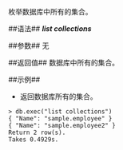 
枚举数据库中所有的集合。

##语法##
***list collections***

##参数##
无

##返回值##
数据库中所有的集合。

##示例##

   * 返回数据库所有的集合。

   ```lang-javascript
   > db.exec("list collections") 
   { "Name": "sample.employee" }
   { "Name": "sample.employee2" }
   Return 2 row(s).
   Takes 0.4929s.
   ```